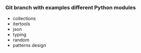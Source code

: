 ### Git branch with examples different Python modules 
- collections
- itertools
- json
- typing
- random
- patterns design

